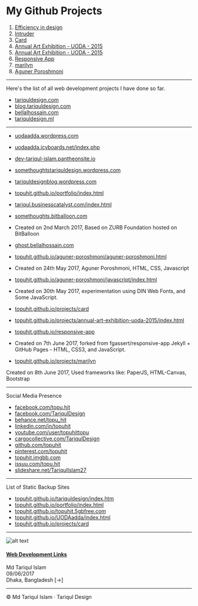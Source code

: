 # My Github Projects
1.  [Efficiency in design](https://topuhit.github.io/projects/efficiency-in-design)
2.  [Intruder](https://topuhit.github.io/projects/intruder)
3.  [Card](https://topuhit.github.io/projects/card/)
4.  [Annual Art Exhibition - UODA - 2015](http://uodaartexhibition2015.ml)
5.  [Annual Art Exhibition - UODA - 2015](https://topuhit.github.io/projects/annual-art-exhibition-uoda-2015/index.html)
6.  [Responsive App](https://topuhit.github.io/responsive-app/)
7.  [marilyn](https://topuhit.github.io/projects/marilyn/)
8.  [Aguner Poroshmoni](https://topuhit.github.io/aguner-poroshmoni/aguner-poroshmoni.html)

* * *

Here's the list of all web development projects I have done so far.

*   [tariquldesign.com](http://tariquldesign.com)
*   [blog.tariquldesign.com](http://blog.tariquldesign.com)
*   [bellalhossain.com](https://bellalhossain.com)
*   [tariquldesign.ml](http://tariquldesign.ml/)

* * *

*   [uodaadda.wordpress.com](https://uodaadda.wordpress.com/)
*   [uodaadda.icyboards.net/index.php](https://uodaadda.icyboards.net/index.php)
*   [dev-tariqul-islam.pantheonsite.io](http://dev-tariqul-islam.pantheonsite.io/)
*   [somethoughtstariquldesign.wordpress.com](https://somethoughtstariquldesign.wordpress.com/)
*   [tariquldesignblog.wordpress.com](https://tariquldesignblog.wordpress.com)
*   [topuhit.github.io/portfolio/index.html](https://topuhit.github.io/portfolio/index.html)
*   [tariqul.businesscatalyst.com/index.html](http://tariqul.businesscatalyst.com/index.html)
*   [somethoughts.bitballoon.com](http://somethoughts.bitballoon.com/)
*   Created on 2nd March 2017, Based on ZURB Foundation hosted on BitBalloon
*   [ghost.bellalhossain.com](http://ghost.bellalhossain.com/)
*   [topuhit.github.io/aguner-poroshmoni/aguner-poroshmoni.html](https://topuhit.github.io/aguner-poroshmoni/aguner-poroshmoni.html)
*   Created on 24th May 2017, Aguner Poroshmoni, HTML, CSS, Javascript
*   [topuhit.github.io/aguner-poroshmoni/javascript/index.html](https://topuhit.github.io/aguner-poroshmoni/javascript/index.html)
*   Created on 30th May 2017, experimentation using DIN Web Fonts, and Some JavaScript.
*   [topuhit.github.io/projects/card](https://topuhit.github.io/projects/card/)
*   [topuhit.github.io/projects/annual-art-exhibition-uoda-2015/index.html](https://topuhit.github.io/projects/annual-art-exhibition-uoda-2015/index.html)
*   [topuhit.github.io/responsive-app](https://topuhit.github.io/responsive-app/)

*   Created on 7th June 2017, forked from fgassert/responsive-app Jekyll + GitHub Pages - HTML, CSS3, and JavaScript.

*   [topuhit.github.io/projects/marilyn](https://topuhit.github.io/projects/marilyn/)

Created on 8th June 2017, Used frameworks like: PaperJS, HTML-Canvas, Bootstrap

* * *

Social Media Presence

*   [facebook.com/topu.hit](https://www.facebook.com/topu.hit)
*   [facebook.com/TariqulDesign](https://www.facebook.com/TariqulDesign)
*   [behance.net/topu_hit](https://www.behance.net/topu_hit)
*   [linkedin.com/in/topuhit](https://www.linkedin.com/in/topuhit)
*   [youtube.com/user/topuhittopu](https://www.youtube.com/user/topuhittopu)
*   [cargocollective.com/TariqulDesign](http://cargocollective.com/TariqulDesign)
*   [github.com/topuhit](https://github.com/topuhit)
*   [pinterest.com/topuhit](https://www.pinterest.com/topuhit/)
*   [topuhit.imgbb.com](https://topuhit.imgbb.com/)
*   [issuu.com/topu.hit](https://issuu.com/topu.hit)
*   [slideshare.net/TariqulIslam27](https://www.slideshare.net/TariqulIslam27)

* * *

List of Static Backup Sites

*   [topuhit.github.io/tariquldesign/index.htm](https://topuhit.github.io/tariquldesign/index.htm)
*   [topuhit.github.io/portfolio/index.html](https://topuhit.github.io/portfolio/index.html)
*   [topuhit.github.io/topuhit.5gbfree.com](https://topuhit.github.io/topuhit.5gbfree.com/)
*   [topuhit.github.io/UODAadda/index.html](https://topuhit.github.io/UODAadda/index.html)
*   [topuhit.github.io/projects/card](https://topuhit.github.io/projects/card/)

* * *


![alt text](https://media.cargocollective.com/1/22/725716/headerimg/th_TA1.png "TariqulDesign")



#### [Web Development Links](http://tariquldesign.com/Web-Development-Links)

Md Tariqul Islam  
09/06/2017  
Dhaka, Bangladesh [→]


* * *

© Md Tariqul Islam · Tariqul Design

